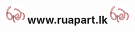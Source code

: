 <h1 align="center" color="#990000"><b><img src="https://github.com/Nirmana-KAS/Ruma-Website--Web-Application-Development-/blob/main/img/Ruma%20logo.png" width="50px"> www.ruapart.lk <img src="https://github.com/Nirmana-KAS/Ruma-Website--Web-Application-Development-/blob/main/img/Ruma%20logo.png" width="50px"></b></h1>

